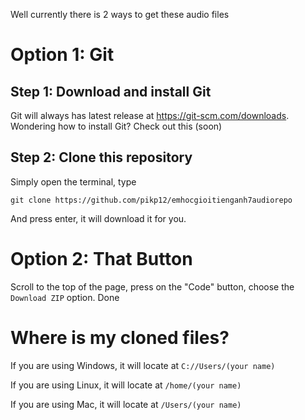 

Well currently there is 2 ways to get these audio files

# Option 1: Git
## Step 1: Download and install Git
Git will always has latest release at https://git-scm.com/downloads. Wondering how to install Git? Check out this (soon)

## Step 2: Clone this repository
Simply open the terminal, type

```git clone https://github.com/pikp12/emhocgioitienganh7audiorepo```

And press enter, it will download it for you.
# Option 2: That Button
Scroll to the top of the page, press on the "Code" button, choose the ```Download ZIP``` option. Done
# Where is my cloned files?
If you are using Windows, it will locate at ```C://Users/(your name)```

If you are using Linux, it will locate at ```/home/(your name)```

If you are using Mac, it will locate at ```/Users/(your name)``` 
